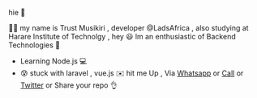  hie 👋  
 
   💂‍♂️ my name is Trust Musikiri , developer @LadsAfrica , also studying at Harare Institute of Technolgy , 
   hey 😃 lm an enthusiastic of Backend Technologies 💪  
  
 - Learning Node.js  💻 
 - 😰 stuck with laravel , vue.js  ✉️ hit me Up ,  Via [Whatsapp](https://api.whatsapp.com/send?phone=263782504742 ) or [Call](tel:263782504742) or [Twitter](https://twitter.com/TrustMusikiri) or Share your repo 👌
